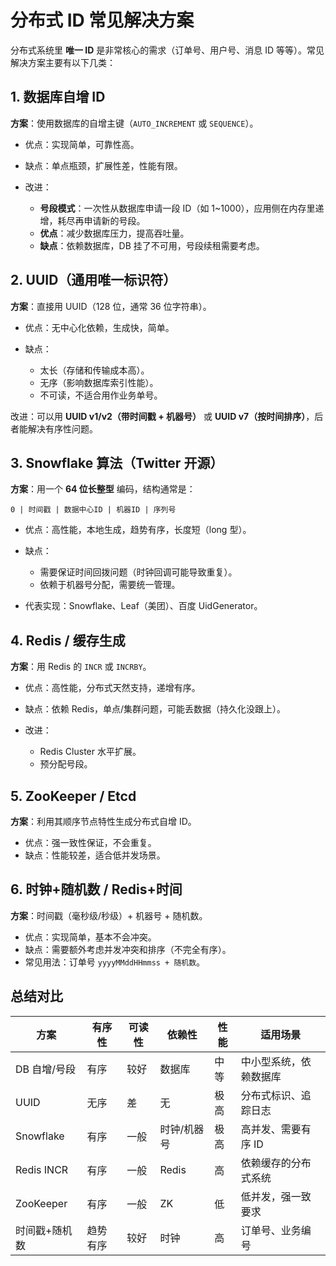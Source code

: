 # 分布式 ID 常见解决方案

分布式系统里 **唯一 ID** 是非常核心的需求（订单号、用户号、消息 ID 等等）。常见解决方案主要有以下几类：

## 1. 数据库自增 ID

**方案**：使用数据库的自增主键（`AUTO_INCREMENT` 或 `SEQUENCE`）。

- 优点：实现简单，可靠性高。
- 缺点：单点瓶颈，扩展性差，性能有限。
- 改进：

  - **号段模式**：一次性从数据库申请一段 ID（如 1\~1000），应用侧在内存里递增，耗尽再申请新的号段。
  - **优点**：减少数据库压力，提高吞吐量。
  - **缺点**：依赖数据库，DB 挂了不可用，号段续租需要考虑。

## 2. UUID（通用唯一标识符）

**方案**：直接用 UUID（128 位，通常 36 位字符串）。

- 优点：无中心化依赖，生成快，简单。
- 缺点：

  - 太长（存储和传输成本高）。
  - 无序（影响数据库索引性能）。
  - 不可读，不适合用作业务单号。

改进：可以用 **UUID v1/v2（带时间戳 + 机器号）** 或 **UUID v7（按时间排序）**，后者能解决有序性问题。

## 3. Snowflake 算法（Twitter 开源）

**方案**：用一个 **64 位长整型** 编码，结构通常是：

```
0 | 时间戳 | 数据中心ID | 机器ID | 序列号
```

- 优点：高性能，本地生成，趋势有序，长度短（long 型）。
- 缺点：

  - 需要保证时间回拨问题（时钟回调可能导致重复）。
  - 依赖于机器号分配，需要统一管理。

- 代表实现：Snowflake、Leaf（美团）、百度 UidGenerator。

## 4. Redis / 缓存生成

**方案**：用 Redis 的 `INCR` 或 `INCRBY`。

- 优点：高性能，分布式天然支持，递增有序。
- 缺点：依赖 Redis，单点/集群问题，可能丢数据（持久化没跟上）。
- 改进：

  - Redis Cluster 水平扩展。
  - 预分配号段。

## 5. ZooKeeper / Etcd

**方案**：利用其顺序节点特性生成分布式自增 ID。

- 优点：强一致性保证，不会重复。
- 缺点：性能较差，适合低并发场景。

## 6. 时钟+随机数 / Redis+时间

**方案**：时间戳（毫秒级/秒级）+ 机器号 + 随机数。

- 优点：实现简单，基本不会冲突。
- 缺点：需要额外考虑并发冲突和排序（不完全有序）。
- 常见用法：订单号 `yyyyMMddHHmmss + 随机数`。

## 总结对比

| 方案          | 有序性   | 可读性 | 依赖性      | 性能 | 适用场景               |
| ------------- | -------- | ------ | ----------- | ---- | ---------------------- |
| DB 自增/号段  | 有序     | 较好   | 数据库      | 中等 | 中小型系统，依赖数据库 |
| UUID          | 无序     | 差     | 无          | 极高 | 分布式标识、追踪日志   |
| Snowflake     | 有序     | 一般   | 时钟/机器号 | 极高 | 高并发、需要有序 ID    |
| Redis INCR    | 有序     | 一般   | Redis       | 高   | 依赖缓存的分布式系统   |
| ZooKeeper     | 有序     | 一般   | ZK          | 低   | 低并发，强一致要求     |
| 时间戳+随机数 | 趋势有序 | 较好   | 时钟        | 高   | 订单号、业务编号       |
